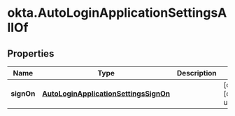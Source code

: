 # okta.AutoLoginApplicationSettingsAllOf

## Properties

Name | Type | Description | Notes
------------ | ------------- | ------------- | -------------
**signOn** | [**AutoLoginApplicationSettingsSignOn**](AutoLoginApplicationSettingsSignOn.md) |  | [optional] [default to undefined]


